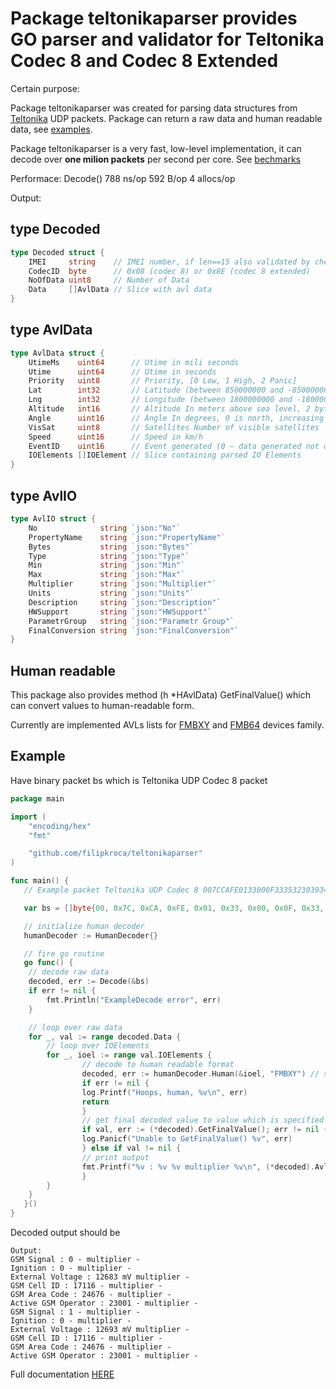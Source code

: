 # Package teltonikaparser provides GO parser and validator for Teltonika Codec 8 and Codec 8 Extended

Certain purpose:

Package teltonikaparser was created for parsing data structures from [Teltonika](https://wiki.teltonika.lt/view/Codec#Codec_8) UDP packets. Package can return a raw data and human readable data, see [examples]().

Package teltonikaparser is a very fast, low-level implementation, it can decode over **one milion packets** per second per core. See [bechmarks](https://godoc.org/github.com/filipkroca/teltonikaparser#benchmark-Decode)

Performace:
Decode()   788 ns/op 592 B/op 4 allocs/op

Output:

## type Decoded

```go
type Decoded struct {
    IMEI     string    // IMEI number, if len==15 also validated by checksum
    CodecID  byte      // 0x08 (codec 8) or 0x8E (codec 8 extended)
    NoOfData uint8     // Number of Data
    Data     []AvlData // Slice with avl data
}
```

## type AvlData

```go
type AvlData struct {
    UtimeMs    uint64      // Utime in mili seconds
    Utime      uint64      // Utime in seconds
    Priority   uint8       // Priority, [0 Low, 1 High, 2 Panic]
    Lat        int32       // Latitude (between 850000000 and -850000000), fit int32
    Lng        int32       // Longitude (between 1800000000 and -1800000000), fit int32
    Altitude   int16       // Altitude In meters above sea level, 2 bytes
    Angle      uint16      // Angle In degrees, 0 is north, increasing clock-wise, 2 bytes
    VisSat     uint8       // Satellites Number of visible satellites
    Speed      uint16      // Speed in km/h
    EventID    uint16      // Event generated (0 – data generated not on event)
    IOElements []IOElement // Slice containing parsed IO Elements
}
```

## type AvlIO

```go
type AvlIO struct {
    No              string `json:"No"`
    PropertyName    string `json:"PropertyName"`
    Bytes           string `json:"Bytes"`
    Type            string `json:"Type"`
    Min             string `json:"Min"`
    Max             string `json:"Max"`
    Multiplier      string `json:"Multiplier"`
    Units           string `json:"Units"`
    Description     string `json:"Description"`
    HWSupport       string `json:"HWSupport"`
    ParametrGroup   string `json:"Parametr Group"`
    FinalConversion string `json:"FinalConversion"`
}
```

## Human readable

This package also provides method (h *HAvlData) GetFinalValue() which can convert values to human-readable form.

Currently are implemented AVLs lists for [FMBXY](https://wiki.teltonika.lt/view/FMB_AVL_ID) and [FMB64](https://wiki.teltonika.lt/view/FMB64_AVL_ID) devices family.

## Example

Have binary packet bs which is Teltonika UDP Codec 8 packet

```go
package main

import (
    "encoding/hex"
    "fmt"

    "github.com/filipkroca/teltonikaparser"
)

func main() {
   // Example packet Teltonika UDP Codec 8 007CCAFE0133000F33353230393430383136373231373908020000016C32B488A0000A7A367C1D30018700000000000000F1070301001500EF000342318BCD42DCCE606401F1000059D9000000016C32B48C88000A7A367C1D3001870000000000000015070301001501EF0003423195CD42DCCE606401F1000059D90002

   var bs = []byte{00, 0x7C, 0xCA, 0xFE, 0x01, 0x33, 0x00, 0x0F, 0x33, 0x35, 0x32, 0x30, 0x39, 0x34, 0x30, 0x38, 0x31, 0x36, 0x37, 0x32, 0x31, 0x37, 0x39, 0x08, 0x02, 0x00, 0x00, 0x01, 0x6C, 0x32, 0xB4, 0x88, 0xA0, 0x00, 0x0A, 0x7A, 0x36, 0x7C, 0x1D, 0x30, 0x01, 0x87, 0x00, 0x00, 0x00, 0x00, 0x00, 0x00, 0x00, 0xF1, 0x07, 0x03, 0x01, 0x00, 0x15, 0x00, 0xEF, 0x00, 0x03, 0x42, 0x31, 0x8B, 0xCD, 0x42, 0xDC, 0xCE, 0x60, 0x64, 0x01, 0xF1, 0x00, 0x00, 0x59, 0xD9, 0x00, 0x00, 0x00, 0x01, 0x6C, 0x32, 0xB4, 0x8C, 0x88, 0x00, 0x0A, 0x7A, 0x36, 0x7C, 0x1D, 0x30, 0x01, 0x87, 0x00, 0x00, 0x00, 0x00, 0x00, 0x00, 0x00, 0x15, 0x07, 0x03, 0x01, 0x00, 0x15, 0x01, 0xEF, 0x00, 0x03, 0x42, 0x31, 0x95, 0xCD, 0x42, 0xDC, 0xCE, 0x60, 0x64, 0x01, 0xF1, 0x00, 0x00, 0x59, 0xD9, 0x00, 0x02}

   // initialize human decoder
   humanDecoder := HumanDecoder{}

   // fire go routine
   go func() {
    // decode raw data
    decoded, err := Decode(&bs)
    if err != nil {
        fmt.Println("ExampleDecode error", err)
    }

    // loop over raw data
    for _, val := range decoded.Data {
        // loop over IOElements
        for _, ioel := range val.IOElements {
                // decode to human readable format
                decoded, err := humanDecoder.Human(&ioel, "FMBXY") // second parameter - device family type ["FMBXY", "FM64"]
                if err != nil {
                log.Printf("Hoops, human, %v\n", err)
                return
                }
                // get final decoded value to value which is specified in ./teltonikajson/ in paramether FinalConversion
                if val, err := (*decoded).GetFinalValue(); err != nil {
                log.Panicf("Unable to GetFinalValue() %v", err)
                } else if val != nil {
                // print output
                fmt.Printf("%v : %v %v multiplier %v\n", (*decoded).AvlIO.PropertyName, val, (*decoded).AvlIO.Units, (*decoded).AvlIO.Multiplier)
                }
        }
    }
   }()
}
```

Decoded output should be

```text
Output:
GSM Signal : 0 - multiplier -
Ignition : 0 - multiplier -
External Voltage : 12683 mV multiplier -
GSM Cell ID : 17116 - multiplier -
GSM Area Code : 24676 - multiplier -
Active GSM Operator : 23001 - multiplier -
GSM Signal : 1 - multiplier -
Ignition : 0 - multiplier -
External Voltage : 12693 mV multiplier -
GSM Cell ID : 17116 - multiplier -
GSM Area Code : 24676 - multiplier -
Active GSM Operator : 23001 - multiplier -
```

Full documentation [HERE](https://godoc.org/github.com/filipkroca/teltonikaparser)

